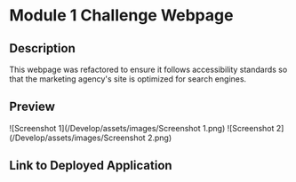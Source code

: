 # Module 1 Challenge Webpage

## Description

This webpage was refactored to ensure it follows accessibility standards so that the marketing agency's site is optimized for search engines.

## Preview
![Screenshot 1](/Develop/assets/images/Screenshot 1.png)
![Screenshot 2](/Develop/assets/images/Screenshot 2.png)

## Link to Deployed Application
